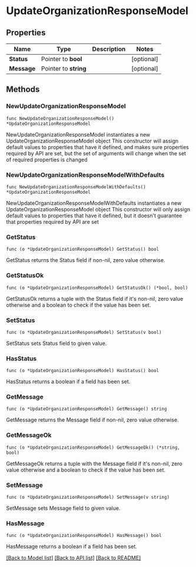 # UpdateOrganizationResponseModel

## Properties

Name | Type | Description | Notes
------------ | ------------- | ------------- | -------------
**Status** | Pointer to **bool** |  | [optional] 
**Message** | Pointer to **string** |  | [optional] 

## Methods

### NewUpdateOrganizationResponseModel

`func NewUpdateOrganizationResponseModel() *UpdateOrganizationResponseModel`

NewUpdateOrganizationResponseModel instantiates a new UpdateOrganizationResponseModel object
This constructor will assign default values to properties that have it defined,
and makes sure properties required by API are set, but the set of arguments
will change when the set of required properties is changed

### NewUpdateOrganizationResponseModelWithDefaults

`func NewUpdateOrganizationResponseModelWithDefaults() *UpdateOrganizationResponseModel`

NewUpdateOrganizationResponseModelWithDefaults instantiates a new UpdateOrganizationResponseModel object
This constructor will only assign default values to properties that have it defined,
but it doesn't guarantee that properties required by API are set

### GetStatus

`func (o *UpdateOrganizationResponseModel) GetStatus() bool`

GetStatus returns the Status field if non-nil, zero value otherwise.

### GetStatusOk

`func (o *UpdateOrganizationResponseModel) GetStatusOk() (*bool, bool)`

GetStatusOk returns a tuple with the Status field if it's non-nil, zero value otherwise
and a boolean to check if the value has been set.

### SetStatus

`func (o *UpdateOrganizationResponseModel) SetStatus(v bool)`

SetStatus sets Status field to given value.

### HasStatus

`func (o *UpdateOrganizationResponseModel) HasStatus() bool`

HasStatus returns a boolean if a field has been set.

### GetMessage

`func (o *UpdateOrganizationResponseModel) GetMessage() string`

GetMessage returns the Message field if non-nil, zero value otherwise.

### GetMessageOk

`func (o *UpdateOrganizationResponseModel) GetMessageOk() (*string, bool)`

GetMessageOk returns a tuple with the Message field if it's non-nil, zero value otherwise
and a boolean to check if the value has been set.

### SetMessage

`func (o *UpdateOrganizationResponseModel) SetMessage(v string)`

SetMessage sets Message field to given value.

### HasMessage

`func (o *UpdateOrganizationResponseModel) HasMessage() bool`

HasMessage returns a boolean if a field has been set.


[[Back to Model list]](../README.md#documentation-for-models) [[Back to API list]](../README.md#documentation-for-api-endpoints) [[Back to README]](../README.md)


